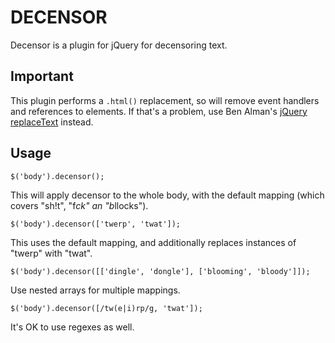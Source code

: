 DECENSOR
========

Decensor is a plugin for jQuery for decensoring text.

Important
---------

This plugin performs a `.html()` replacement, so will remove event handlers and references to elements. If that's a problem, use Ben Alman's [jQuery replaceText](http://benalman.com/projects/jquery-replacetext-plugin/) instead.

Usage
-----

    $('body').decensor();

This will apply decensor to the whole body, with the default mapping (which
covers "sh!t", "f*ck" an "b*llocks").

    $('body').decensor(['twerp', 'twat']);

This uses the default mapping, and additionally replaces instances of "twerp"
with "twat".

    $('body').decensor([['dingle', 'dongle'], ['blooming', 'bloody']]);

Use nested arrays for multiple mappings.

    $('body').decensor([/tw(e|i)rp/g, 'twat']);

It's OK to use regexes as well.

